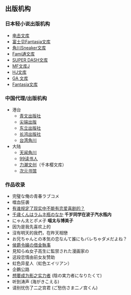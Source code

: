 
## 出版机构


### 日本轻小说出版机构

-   [电击文库](https://dengekibunko.jp/)
-   [富士见Fantasia文库](https://zh.moegirl.org.cn/%E5%AF%8C%E5%A3%AB%E8%A7%81Fantasia%E6%96%87%E5%BA%93 "富士见Fantasia文库")
-   [角川Sneaker文库](https://sneakerbunko.jp/)
-   [Fami通文库](https://zh.moegirl.org.cn/Fami%E9%80%9A%E6%96%87%E5%BA%93 "Fami通文库")
-   [SUPER DASH文库](https://zh.moegirl.org.cn/SUPER_DASH%E6%96%87%E5%BA%93 "SUPER DASH文库")
-   [MF文库J](https://zh.moegirl.org.cn/MF%E6%96%87%E5%BA%93J "MF文库J")
-   [HJ文库](https://zh.moegirl.org.cn/HJ%E6%96%87%E5%BA%93 "HJ文库")
-   [GA 文库](https://ga.sbcr.jp/)
- [Fantasia文库](https://fantasiabunko.jp/)

### 中国代理/出版机构

-   港台
    -   [青文出版社](https://zh.moegirl.org.cn/%E9%9D%92%E6%96%87%E5%87%BA%E7%89%88%E7%A4%BE "青文出版社")
    -   [尖端出版](https://zh.moegirl.org.cn/index.php?title=%E5%B0%96%E7%AB%AF%E5%87%BA%E7%89%88&action=edit&redlink=1 "尖端出版（页面不存在）")
    -   [东立出版社](https://zh.moegirl.org.cn/%E4%B8%9C%E7%AB%8B%E5%87%BA%E7%89%88%E7%A4%BE "东立出版社")
    -   [长鸿出版社](https://zh.moegirl.org.cn/%E9%95%BF%E9%B8%BF%E5%87%BA%E7%89%88%E7%A4%BE "长鸿出版社")
    -   [台湾角川](https://zh.moegirl.org.cn/%E5%8F%B0%E6%B9%BE%E8%A7%92%E5%B7%9D "台湾角川")
-   大陆
    -   [天闻角川](https://zh.moegirl.org.cn/%E5%A4%A9%E9%97%BB%E8%A7%92%E5%B7%9D "天闻角川")
    -   [99读书人](https://zh.moegirl.org.cn/99%E8%AF%BB%E4%B9%A6%E4%BA%BA "99读书人")
    -   [力潮文创](https://zh.moegirl.org.cn/index.php?title=%E5%8A%9B%E6%BD%AE%E6%96%87%E5%88%9B&action=edit&redlink=1 "力潮文创（页面不存在）")（千本樱文库）
    -   [次元书馆](https://zh.moegirl.org.cn/index.php?title=%E6%AC%A1%E5%85%83%E4%B9%A6%E9%A6%86&action=edit&redlink=1 "次元书馆（页面不存在）")


### 作品收录

- 完璧な俺の青春ラブコメ
- 噬血狂袭
- [有谁规定了现实中不能有恋爱喜剧的？](https://zh.moegirl.org.cn/%E6%9C%89%E8%B0%81%E8%A7%84%E5%AE%9A%E4%BA%86%E7%8E%B0%E5%AE%9E%E4%B8%AD%E4%B8%8D%E8%83%BD%E6%9C%89%E6%81%8B%E7%88%B1%E5%96%9C%E5%89%A7%E7%9A%84)
- [千歳くんはラムネ瓶のなか](https://zh.moegirl.org.cn/%E5%8D%83%E5%B2%81%E5%90%8C%E5%AD%A6%E5%9C%A8%E6%B3%A2%E5%AD%90%E6%B1%BD%E6%B0%B4%E7%93%B6%E5%86%85#%E7%99%BB%E5%9C%BA%E4%BA%BA%E7%89%A9) **千岁同学在波子汽水瓶内**
- にゃん太とポメ子 **喵太与博美子**
- 因为是我先喜欢上的
- 沒有明天的我們，在昨天相戀
- お兄ちゃんとの本気の恋なんて誰にもバレちゃダメだよね？
- [侯爵令嬢の借金執事](https://sneakerbunko.jp/series/kousyakureijo/)
- 見知らぬ女子高生に監禁された漫画家の
- 这段恋情由前女友赞助
- 虹色异星人（虹色エイリアン）
- 企鵝公路
- [想要成为影之实力者](https://zh.moegirl.org.cn/%E6%83%B3%E8%A6%81%E6%88%90%E4%B8%BA%E5%BD%B1%E4%B9%8B%E5%AE%9E%E5%8A%9B%E8%80%85#) (陰の実力者になりたくて)
- 听到涛声 (海がきこえる)
- 请别忧伤了二之宫君 (ご愁伤さま二ノ宫くん)